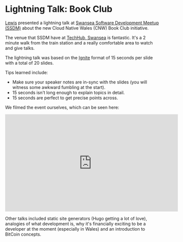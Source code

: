 # Lightning Talk: Book Club

[Lewis](https://twitter.com/denhamparry) presented a lightning talk at [Swansea Software Development Meetup (SSDM)](https://www.meetup.com/Swansea-Software-Development-Meetup/events/250343517/)  about the new Cloud Native Wales (CNW) Book Club initiative.

The venue that SSDM have at [TechHub, Swansea](https://swansea.techhub.com/) is fantastic.  It's a 2 minute walk from the train station and a really comfortable area to watch and give talks.

The lightning talk was based on the [Ignite](//www.ignitetalks.io/) format of 15 seconds per slide with a total of 20 slides.

Tips learned include:

* Make sure your speaker notes are in-sync with the slides (you will witness some awkward fumbling at the start).
* 15 seconds isn't long enough to explain topics in detail.
* 15 seconds are perfect to get precise points across.

We filmed the event ourselves, which can be seen here:

<iframe width="560" height="315" src="https://www.youtube.com/embed/kFksE2WWOpk" frameborder="0" allow="autoplay; encrypted-media" allowfullscreen></iframe>

Other talks included static site generators (Hugo getting a lot of love), analogies of what development is, why it's financially exciting to be a developer at the moment (especially in Wales) and an introduction to BitCoin concepts.
